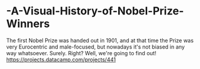 # -A-Visual-History-of-Nobel-Prize-Winners
The first Nobel Prize was handed out in 1901, and at that time the Prize was very Eurocentric and male-focused, but nowadays it's not biased in any way whatsoever. Surely. Right?  Well, we're going to find out!
https://projects.datacamp.com/projects/441
